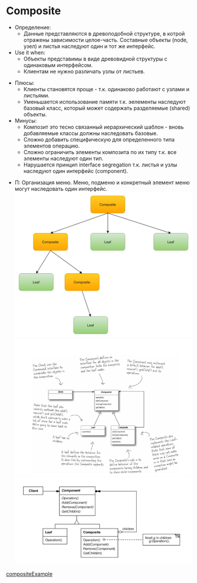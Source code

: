 # Composite
* Определение:
  + Данные представляются в древоподобной структуре, в котрой отражены зависимости целое-часть. Составные объекты (node, узел) и листья наследуют один и тот же интерфейс.
* Use it when:
  + Объекты представимы в виде древовидной структуры с одинаковым интерфейсом.
  + Клиентам не нужно различать узлы от листьев.
+ Плюсы:
  + Клиенты становятся проще - т.к. одинаково работают с узлами и листьями.
  + Уменьшается использование памяти т.к. эелементы наследуют базовый класс, который может содержать
    разделяемые (shared) объекты.
+ Минусы:
  + Композит это тесно связанный иерархический шаблон - вновь добавляемые классы
    должны наследовать базовые.
  + Сложно добавить специфическую для определенного типа элементов операцию.
  + Сложно ограничить элементы композита по их типу т.к. все элементы наследуют один тип.
  + Нарушается принцип interface segregation т.к. листья и узлы наследуют один интерфейс (component).  
* П: Организация меню. Меню, подменю и конкретный элемент меню могут наследовать один интерфейс.    
![composite](composite.png)
![uml](compositeUml.png)
![uml](compositeUML2.png)

[compositeExample](../../../src/main/java/arbocdi/dp/structural/composite/Shape.java)
